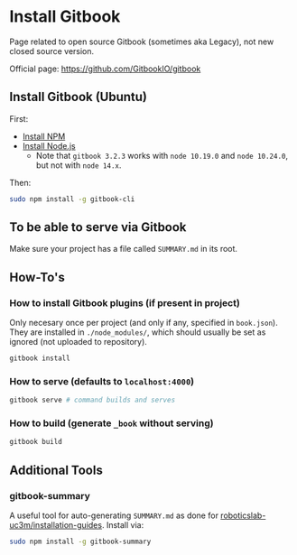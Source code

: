 # Install Gitbook

Page related to open source Gitbook (sometimes aka Legacy), not new closed source version.

Official page: <https://github.com/GitbookIO/gitbook>

## Install Gitbook (Ubuntu)

First:

- [Install NPM](install-npm.md)
- [Install Node.js](install-node.md)
  - Note that `gitbook 3.2.3` works with `node 10.19.0` and `node 10.24.0`, but not with `node 14.x`.

Then:

```bash
sudo npm install -g gitbook-cli
```

## To be able to serve via Gitbook

Make sure your project has a file called `SUMMARY.md` in its root.

## How-To's

### How to install Gitbook plugins (if present in project)

Only necesary once per project (and only if any, specified in `book.json`). They are installed in `./node_modules/`, which should usually be set as ignored (not uploaded to repository).

```bash
gitbook install
```

### How to serve (defaults to `localhost:4000`)

```bash
gitbook serve # command builds and serves
```

### How to build (generate `_book` without serving)

```bash
gitbook build
```

## Additional Tools

### gitbook-summary

A useful tool for auto-generating `SUMMARY.md` as done for [roboticslab-uc3m/installation-guides](https://github.com/roboticslab-uc3m/installation-guides). Install via:

```bash
sudo npm install -g gitbook-summary
```
